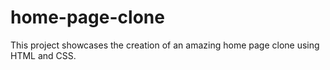 # home-page-clone

This project showcases the creation of an amazing home page clone using HTML and CSS. 

